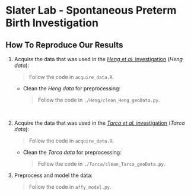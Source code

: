 # Slater Lab - Spontaneous Preterm Birth Investigation

## How To Reproduce Our Results

1. Acquire the data that was used in the [*Heng et al.* investigation](https://journals.plos.org/plosone/article?id=10.1371/journal.pone.0155191) (*Heng data*):
    > Follow the code in `acquire_data.R`.

    * Clean the *Heng data* for preprocessing:
    
        > Follow the code in `./Heng/clean_Heng_geoData.py`.

<br/>

2. Acquire the data that was used in the [*Tarca et al.* investigation](https://www.cell.com/cell-reports-medicine/pdfExtended/S2666-3791(21)00166-X) (*Tarca data*):
    > Follow the code in `acquire_data.R`.

    * Clean the *Tarca data* for preprocessing:
    
        > Follow the code in `./Tarca/clean_Tarca_geoData.py`.

3. Preprocess and model the data:
    > Follow the code in `affy_model.py`.
